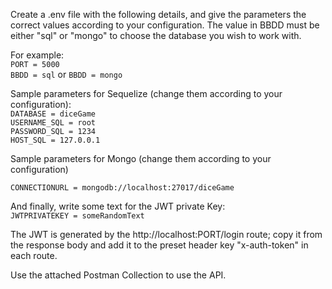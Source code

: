 Create a .env file with the following details, and give the parameters the correct values according to your configuration.
The value in BBDD must be either "sql" or "mongo" to choose the database you wish to work with.

For example: <br>
`PORT = 5000` <br>
`BBDD = sql` or `BBDD = mongo` 


Sample parameters for Sequelize (change them according to your configuration): <br>
`DATABASE = diceGame` <br>
`USERNAME_SQL = root` <br>
`PASSWORD_SQL = 1234` <br>
`HOST_SQL = 127.0.0.1` <br>

Sample parameters for Mongo (change them according to your configuration)

`CONNECTIONURL = mongodb://localhost:27017/diceGame`

And finally, write some text for the JWT private Key: <br>
`JWTPRIVATEKEY = someRandomText`


The JWT is generated by the http://localhost:PORT/login route; copy it from the response body and add it to the preset header key "x-auth-token" in each route.

Use the attached Postman Collection to use the API.

